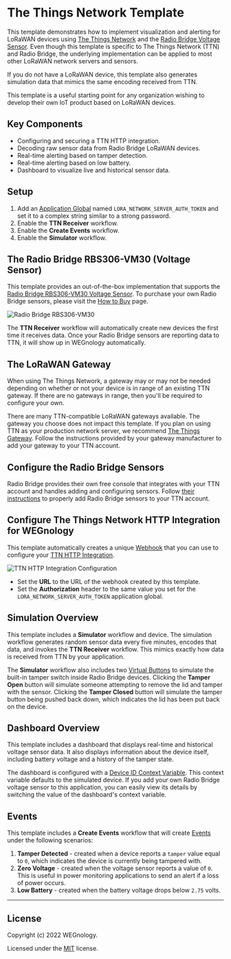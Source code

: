 # The Things Network Template

This template demonstrates how to implement visualization and alerting for LoRaWAN devices using [The Things Network](https://www.thethingsnetwork.org/) and the [Radio Bridge Voltage Sensor](https://radiobridge.com/products/wireless-ip67-voltage-sensor). Even though this template is specific to The Things Network (TTN) and Radio Bridge, the underlying implementation can be applied to most other LoRaWAN network servers and sensors.

If you do not have a LoRaWAN device, this template also generates simulation data that mimics the same encoding received from TTN.

This template is a useful starting point for any organization wishing to develop their own IoT product based on LoRaWAN devices.

## Key Components
* Configuring and securing a TTN HTTP integration.
* Decoding raw sensor data from Radio Bridge LoRaWAN devices.
* Real-time alerting based on tamper detection.
* Real-time alerting based on low battery.
* Dashboard to visualize live and historical sensor data.

## Setup
1. Add an [Application Global](https://docs.app.wnology.io/applications/overview/#application-globals) named `LORA_NETWORK_SERVER_AUTH_TOKEN` and set it to a complex string similar to a strong password.
2. Enable the **TTN Receiver** workflow.
3. Enable the **Create Events** workflow.
4. Enable the **Simulator** workflow.

## The Radio Bridge RBS306-VM30 (Voltage Sensor)
This template provides an out-of-the-box implementation that supports the [Radio Bridge RBS306-VM30 Voltage Sensor](https://radiobridge.com/products/wireless-ip67-voltage-sensor). To purchase your own Radio Bridge sensors, please visit the [How to Buy](https://radiobridge.com/how-to-buy) page.

![Radio Bridge RBS306-VM30](./radio-bridge-RBS306-VM30.png)

The **TTN Receiver** workflow will automatically create new devices the first time it receives data. Once your Radio Bridge sensors are reporting data to TTN, it will show up in WEGnology automatically.

## The LoRaWAN Gateway
When using The Things Network, a gateway may or may not be needed depending on whether or not your device is in range of an existing TTN gateway. If there are no gateways in range, then you'll be required to configure your own.

There are many TTN-compatible LoRaWAN gateways available. The gateway you choose does not impact this template. If you plan on using TTN as your production network server, we recommend [The Things Gateway](https://www.thethingsnetwork.org/docs/gateways/gateway/). Follow the instructions provided by your gateway manufacturer to add your gateway to your TTN account.

## Configure the Radio Bridge Sensors
Radio Bridge provides their own free console that integrates with your TTN account and handles adding and configuring sensors. Follow [their instructions](https://radiobridge.com/documents/How%20to%20Connect%20LoRaWAN%20Sensors.pdf) to properly add Radio Bridge sensors to your TTN account.

## Configure The Things Network HTTP Integration for WEGnology
This template automatically creates a unique [Webhook](https://docs.app.wnology.io/applications/webhooks/) that you can use to configure your [TTN HTTP Integration](https://www.thethingsnetwork.org/docs/applications/http/).

![TTN HTTP Integration Configuration](./ttn-http-integration-config.png)

* Set the **URL** to the URL of the webhook created by this template.
* Set the **Authorization** header to the same value you set for the `LORA_NETWORK_SERVER_AUTH_TOKEN` application global.

## Simulation Overview
This template includes a **Simulator** workflow and device. The simulation workflow generates random sensor data every five minutes, encodes that data, and invokes the **TTN Receiver** workflow. This mimics exactly how data is received from TTN by your application.

The **Simulator** workflow also includes two [Virtual Buttons](https://docs.app.wnology.io/workflows/triggers/virtual-button/) to simulate the built-in tamper switch inside Radio Bridge devices. Clicking the **Tamper Open** button will simulate someone attempting to remove the lid and tamper with the sensor. Clicking the **Tamper Closed** button will simulate the tamper button being pushed back down, which indicates the lid has been put back on the device.

## Dashboard Overview
This template includes a dashboard that displays real-time and historical voltage sensor data. It also displays information about the device itself, including battery voltage and a history of the tamper state.

The dashboard is configured with a [Device ID Context Variable](https://docs.app.wnology.io/dashboards/context-variables/#using-device-ids). This context variable defaults to the simulated device. If you add your own Radio Bridge voltage sensor to this application, you can easily view its details by switching the value of the dashboard's context variable.

## Events
This template includes a **Create Events** workflow that will create [Events](https://docs.app.wnology.io/applications/events/) under the following scenarios:

1. **Tamper Detected** - created when a device reports a `tamper` value equal to `0`, which indicates the device is currently being tampered with.
2. **Zero Voltage** - created when the voltage sensor reports a value of `0`. This is useful in power monitoring applications to send an alert if a loss of power occurs.
3. **Low Battery** - created when the battery voltage drops below `2.75` volts.

---

## License

Copyright (c) 2022 WEGnology.

Licensed under the [MIT](https://github.com/WEGnology/wegnology-templates/blob/master/LICENSE.txt) license.